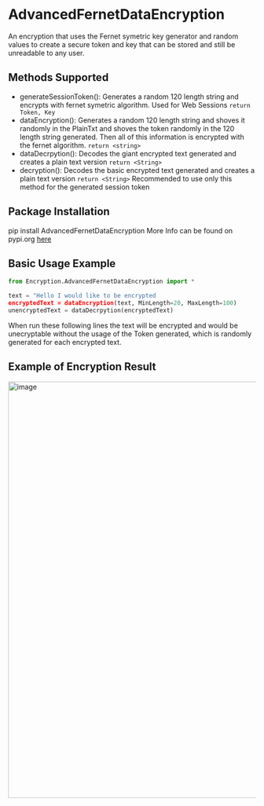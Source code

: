 # **AdvancedFernetDataEncryption**

An encryption that uses the Fernet symetric key generator and random values to create a secure token and key that can be stored and still be unreadable to any user. 

## **Methods Supported**
- generateSessionToken(<AnyString>): Generates a random 120 length string and encrypts with fernet symetric algorithm. Used for Web Sessions `return Token, Key`
- dataEncryption(<PlainTxt>): Generates a random 120 length string and shoves it randomly in the PlainTxt and shoves the token randomly in the 120 length string generated. Then all of this information is encrypted with the fernet algorithm. `return <string>`
- dataDecrpytion(<EncyptedTxt>): Decodes the giant encrypted text generated and creates a plain text version `return <String>`
- decryption(<EncryptedTxt>): Decodes the basic encrypted text generated and creates a plain text version `return <String>` Recommended to use only this method for the generated session token
  
## **Package Installation**
  pip install AdvancedFernetDataEncryption
More Info can be found on pypi.org [here](https://pypi.org/project/AdvancedFernetDataEncryption/)

## **Basic Usage Example**
```python
from Encryption.AdvancedFernetDataEncryption import *

text = "Hello I would like to be encrypted
encryptedText = dataEncryption(text, MinLength=20, MaxLength=100)
unencryptedText = dataDecrpytion(encryptedText)
```

When run these following lines the text will be encrypted and would be unecryptable without the usage of the Token generated, which is randomly generated for each encrypted text.

## **Example of Encryption Result**
<img width="848" alt="image" src="https://user-images.githubusercontent.com/34069094/199623092-733cfb1f-a78d-43d5-add9-47c879c6e06a.png">

